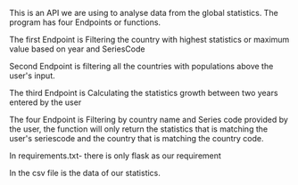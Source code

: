 This is an API we are using to analyse data from the global statistics.
The program has four Endpoints or functions.

The first Endpoint is Filtering the country with highest statistics or maximum value based on year and SeriesCode

Second Endpoint is filtering all the countries with populations above the user's input.

The third Endpoint is Calculating the statistics growth between  two years entered by the user

The four Endpoint is Filtering by country name and Series code provided by the user, the function will only return the statistics that is matching the user's seriescode and the country that is matching the country code.
 
In requirements.txt- there is only flask as our requirement

In the csv file is the data of our statistics.